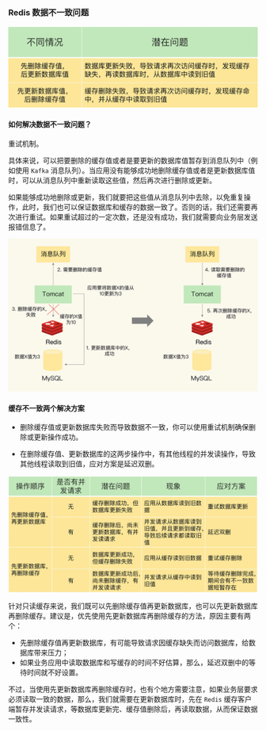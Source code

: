 ### Redis 数据不一致问题
![redis缓存删除与入库先后问题](../../Picture/redis缓存删除与入库先后问题.jpeg)

#### 如何解决数据不一致问题？

重试机制。

具体来说，可以把要删除的缓存值或者是要更新的数据库值暂存到消息队列中（例如使用 `Kafka` 消息队列）。当应用没有能够成功地删除缓存值或者是更新数据库值时，可以从消息队列中重新读取这些值，然后再次进行删除或更新。

如果能够成功地删除或更新，我们就要把这些值从消息队列中去除，以免重复操作，此时，我们也可以保证数据库和缓存的数据一致了。否则的话，我们还需要再次进行重试。如果重试超过的一定次数，还是没有成功，我们就需要向业务层发送报错信息了。

![Redis缓存删除失败重试机制](../../Picture/Redis缓存删除失败重试机制.jpeg)

#### 缓存不一致两个解决方案

- 删除缓存值或更新数据库失败而导致数据不一致，你可以使用重试机制确保删除或更新操作成功。

- 在删除缓存值、更新数据库的这两步操作中，有其他线程的并发读操作，导致其他线程读取到旧值，应对方案是延迟双删。

![Redis只读缓存数据不一致情况](../../Picture/Redis只读缓存数据不一致情况.jpeg)


针对只读缓存来说，我们既可以先删除缓存值再更新数据库，也可以先更新数据库再删除缓存。建议是，优先使用先更新数据库再删除缓存的方法，原因主要有两个：

- 先删除缓存值再更新数据库，有可能导致请求因缓存缺失而访问数据库，给数据库带来压力；
- 如果业务应用中读取数据库和写缓存的时间不好估算，那么，延迟双删中的等待时间就不好设置。


不过，当使用先更新数据库再删除缓存时，也有个地方需要注意，如果业务层要求必须读取一致的数据，那么，我们就需要在更新数据库时，先在 `Redis` 缓存客户端暂存并发读请求，等数据库更新完、缓存值删除后，再读取数据，从而保证数据一致性。